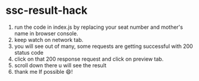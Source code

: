 # ssc-result-hack

1. run the code in index.js by replacing your seat number and mother's name in browser console.
2. keep watch on network tab.
3. you will see out of many, some requests are getting successful with 200 status code
4. click on that 200 response request and click on preview tab.
5. scroll down there u will see the result
6. thank me If possible 😄!

